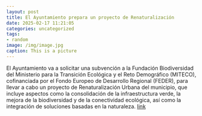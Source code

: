 ```yaml
---
layout: post
title: El Ayuntamiento prepara un proyecto de Renaturalización
date: 2025-02-17 11:21:05
categories: uncategorized
tags:
- random
image: /img/image.jpg
caption: This is a picture
---
```

El Ayuntamiento va a solicitar una subvención a la Fundación Biodiversidad del Ministerio para la Transición Ecológica y el Reto Demográfico (MITECO), cofinanciada por el Fondo Europeo de Desarrollo Regional (FEDER), para llevar a cabo un proyecto de Renaturalización Urbana del municipio, que incluye aspectos como la consolidación de la infraestructura verde, la mejora de la biodiversidad y de la conectividad ecológica, así como la integración de soluciones basadas en la naturaleza.   [link](https://www.ayto-villacanada.es/noticias/el-ayuntamiento-prepara-un-proyecto-de-renaturalizacion/)

